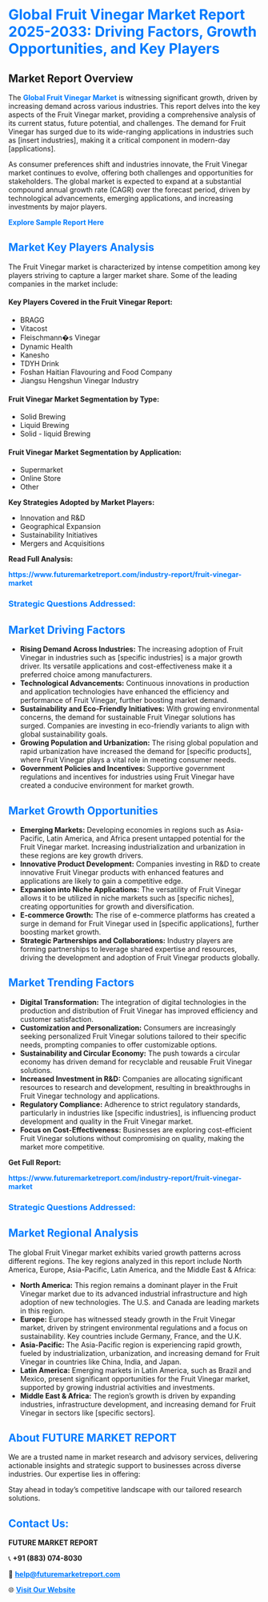 <h1 style="color: #007BFF;">Global Fruit Vinegar Market Report 2025-2033: Driving Factors, Growth Opportunities, and Key Players</h1>

<section id="overview">
<h2>Market Report Overview</h2>
<p>The <a href="https://www.futuremarketreport.com/industry-report/fruit-vinegar-market" style="color: #007BFF; text-decoration: none;"><strong>Global Fruit Vinegar Market</strong></a> is witnessing significant growth, driven by increasing demand across various industries. This report delves into the key aspects of the Fruit Vinegar market, providing a comprehensive analysis of its current status, future potential, and challenges. The demand for Fruit Vinegar has surged due to its wide-ranging applications in industries such as [insert industries], making it a critical component in modern-day [applications].</p>
<p>As consumer preferences shift and industries innovate, the Fruit Vinegar market continues to evolve, offering both challenges and opportunities for stakeholders. The global market is expected to expand at a substantial compound annual growth rate (CAGR) over the forecast period, driven by technological advancements, emerging applications, and increasing investments by major players.</p>
</section>

<section id="overview">
<p><a href="https://www.futuremarketreport.com/request-sample/reportId=107554" style="color: #007BFF; text-decoration: none;"><strong>Explore Sample Report Here</strong></a></p>
</section>

<section id="key-players">
<h2 style="color: #007BFF;">Market Key Players Analysis</h2>
<p>The Fruit Vinegar market is characterized by intense competition among key players striving to capture a larger market share. Some of the leading companies in the market include:</p>
<h4>Key Players Covered in the Fruit Vinegar Report:</h4>
<ul><li>BRAGG</li><li>Vitacost</li><li>Fleischmann�s Vinegar</li><li>Dynamic Health</li><li>Kanesho</li><li>TDYH Drink</li><li>Foshan Haitian Flavouring and Food Company</li><li>Jiangsu Hengshun Vinegar Industry</li></ul>
<h4>Fruit Vinegar Market Segmentation by Type:</h4>
<ul><li>Solid Brewing</li><li>Liquid Brewing</li><li>Solid - liquid Brewing</li></ul>

<h4>Fruit Vinegar Market Segmentation by Application:</h4>
<ul><li>Supermarket</li><li>Online Store</li><li>Other</li></ul>
<p><strong>Key Strategies Adopted by Market Players:</strong></p>
<ul>
<li>Innovation and R&D</li>
<li>Geographical Expansion</li>
<li>Sustainability Initiatives</li>
<li>Mergers and Acquisitions</li>
</ul>
</section>

<section>
<p><strong>Read Full Analysis: </strong></p><a href="https://www.futuremarketreport.com/industry-report/fruit-vinegar-market" style="color: #007BFF; text-decoration: none;"><strong>https://www.futuremarketreport.com/industry-report/fruit-vinegar-market</strong></a>
<h3 style="color: #007BFF;">Strategic Questions Addressed:</h3>
</section>

<section id="driving-factors">
<h2 style="color: #007BFF;">Market Driving Factors</h2>
<ul>
<li><strong>Rising Demand Across Industries:</strong> The increasing adoption of Fruit Vinegar in industries such as [specific industries] is a major growth driver. Its versatile applications and cost-effectiveness make it a preferred choice among manufacturers.</li>
<li><strong>Technological Advancements:</strong> Continuous innovations in production and application technologies have enhanced the efficiency and performance of Fruit Vinegar, further boosting market demand.</li>
<li><strong>Sustainability and Eco-Friendly Initiatives:</strong> With growing environmental concerns, the demand for sustainable Fruit Vinegar solutions has surged. Companies are investing in eco-friendly variants to align with global sustainability goals.</li>
<li><strong>Growing Population and Urbanization:</strong> The rising global population and rapid urbanization have increased the demand for [specific products], where Fruit Vinegar plays a vital role in meeting consumer needs.</li>
<li><strong>Government Policies and Incentives:</strong> Supportive government regulations and incentives for industries using Fruit Vinegar have created a conducive environment for market growth.</li>
</ul>
</section>

<section id="growth-opportunities">
<h2 style="color: #007BFF;">Market Growth Opportunities</h2>
<ul>
<li><strong>Emerging Markets:</strong> Developing economies in regions such as Asia-Pacific, Latin America, and Africa present untapped potential for the Fruit Vinegar market. Increasing industrialization and urbanization in these regions are key growth drivers.</li>
<li><strong>Innovative Product Development:</strong> Companies investing in R&D to create innovative Fruit Vinegar products with enhanced features and applications are likely to gain a competitive edge.</li>
<li><strong>Expansion into Niche Applications:</strong> The versatility of Fruit Vinegar allows it to be utilized in niche markets such as [specific niches], creating opportunities for growth and diversification.</li>
<li><strong>E-commerce Growth:</strong> The rise of e-commerce platforms has created a surge in demand for Fruit Vinegar used in [specific applications], further boosting market growth.</li>
<li><strong>Strategic Partnerships and Collaborations:</strong> Industry players are forming partnerships to leverage shared expertise and resources, driving the development and adoption of Fruit Vinegar products globally.</li>
</ul>
</section>

<section id="trending-factors">
<h2 style="color: #007BFF;">Market Trending Factors</h2>
<ul>
<li><strong>Digital Transformation:</strong> The integration of digital technologies in the production and distribution of Fruit Vinegar has improved efficiency and customer satisfaction.</li>
<li><strong>Customization and Personalization:</strong> Consumers are increasingly seeking personalized Fruit Vinegar solutions tailored to their specific needs, prompting companies to offer customizable options.</li>
<li><strong>Sustainability and Circular Economy:</strong> The push towards a circular economy has driven demand for recyclable and reusable Fruit Vinegar solutions.</li>
<li><strong>Increased Investment in R&D:</strong> Companies are allocating significant resources to research and development, resulting in breakthroughs in Fruit Vinegar technology and applications.</li>
<li><strong>Regulatory Compliance:</strong> Adherence to strict regulatory standards, particularly in industries like [specific industries], is influencing product development and quality in the Fruit Vinegar market.</li>
<li><strong>Focus on Cost-Effectiveness:</strong> Businesses are exploring cost-efficient Fruit Vinegar solutions without compromising on quality, making the market more competitive.</li>
</ul>
</section>

<section>
<p><strong>Get Full Report: </strong></p><a href="https://www.futuremarketreport.com/industry-report/fruit-vinegar-market" style="color: #007BFF; text-decoration: none;"><strong>https://www.futuremarketreport.com/industry-report/fruit-vinegar-market</strong></a>
<h3 style="color: #007BFF;">Strategic Questions Addressed:</h3>
</section>


<section id="regional-analysis">
<h2 style="color: #007BFF;">Market Regional Analysis</h2>
<p>The global Fruit Vinegar market exhibits varied growth patterns across different regions. The key regions analyzed in this report include North America, Europe, Asia-Pacific, Latin America, and the Middle East & Africa:</p>
<ul>
<li><strong>North America:</strong> This region remains a dominant player in the Fruit Vinegar market due to its advanced industrial infrastructure and high adoption of new technologies. The U.S. and Canada are leading markets in this region.</li>
<li><strong>Europe:</strong> Europe has witnessed steady growth in the Fruit Vinegar market, driven by stringent environmental regulations and a focus on sustainability. Key countries include Germany, France, and the U.K.</li>
<li><strong>Asia-Pacific:</strong> The Asia-Pacific region is experiencing rapid growth, fueled by industrialization, urbanization, and increasing demand for Fruit Vinegar in countries like China, India, and Japan.</li>
<li><strong>Latin America:</strong> Emerging markets in Latin America, such as Brazil and Mexico, present significant opportunities for the Fruit Vinegar market, supported by growing industrial activities and investments.</li>
<li><strong>Middle East & Africa:</strong> The region’s growth is driven by expanding industries, infrastructure development, and increasing demand for Fruit Vinegar in sectors like [specific sectors].</li>
</ul>
</section>

<footer>
<h2 style="color: #007BFF;">About FUTURE MARKET REPORT</h2>
<p>We are a trusted name in market research and advisory services, delivering actionable insights and strategic support to businesses across diverse industries. Our expertise lies in offering:</p>

<p>Stay ahead in today’s competitive landscape with our tailored research solutions.</p>

<h2 style="color: #007BFF;">Contact Us:</h2>
<p><strong>FUTURE MARKET REPORT</strong></p>
<p>📞 <strong>+91 (883) 074-8030</strong></p>
<p>📧 <strong><a href="mailto:help@futuremarketreport.com" style="color: #007BFF;">help@futuremarketreport.com</a></strong></p>
<p>🌐 <strong><a href="https://www.futuremarketreport.com/" style="color: #007BFF;">Visit Our Website</a></strong></p>
</footer>
